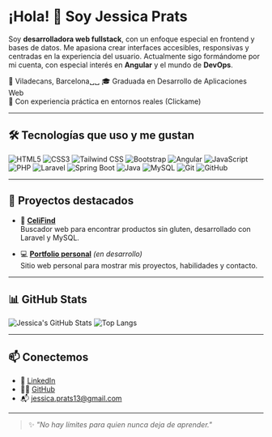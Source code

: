 # ¡Hola! 👋 Soy Jessica Prats

Soy **desarrolladora web fullstack**, con un enfoque especial en frontend y bases de datos. Me apasiona crear interfaces accesibles, responsivas y centradas en la experiencia del usuario. Actualmente sigo formándome por mi cuenta, con especial interés en **Angular** y el mundo de **DevOps**.

📍  Viladecans, Barcelona␣␣
🎓 Graduada en Desarrollo de Aplicaciones Web  
💼 Con experiencia práctica en entornos reales (Clickame)

---

## 🛠 Tecnologías que uso y me gustan

![HTML5](https://img.shields.io/badge/HTML5-E34F26?style=for-the-badge&logo=html5&logoColor=white)
![CSS3](https://img.shields.io/badge/CSS3-1572B6?style=for-the-badge&logo=css3)
![Tailwind CSS](https://img.shields.io/badge/TailwindCSS-06B6D4?style=for-the-badge&logo=tailwind-css)
![Bootstrap](https://img.shields.io/badge/Bootstrap-7952B3?style=for-the-badge&logo=bootstrap)
![Angular](https://img.shields.io/badge/Angular-DD0031?style=for-the-badge&logo=angular&logoColor=white)
![JavaScript](https://img.shields.io/badge/JavaScript-F7DF1E?style=for-the-badge&logo=javascript&logoColor=black)
![PHP](https://img.shields.io/badge/PHP-777BB4?style=for-the-badge&logo=php&logoColor=white)
![Laravel](https://img.shields.io/badge/Laravel-FF2D20?style=for-the-badge&logo=laravel&logoColor=white)
![Spring Boot](https://img.shields.io/badge/SpringBoot-6DB33F?style=for-the-badge&logo=spring-boot&logoColor=white)
![Java](https://img.shields.io/badge/Java-2C2C2C?style=for-the-badge&logo=java&logoColor=white)
![MySQL](https://img.shields.io/badge/MySQL-005C84?style=for-the-badge&logo=mysql&logoColor=white)
![Git](https://img.shields.io/badge/Git-F05032?style=for-the-badge&logo=git&logoColor=white)
![GitHub](https://img.shields.io/badge/GitHub-181717?style=for-the-badge&logo=github)

---

## 🚀 Proyectos destacados

- 🎯 **[CeliFind](https://github.com/jessicapb/CeliFind)**  
  Buscador web para encontrar productos sin gluten, desarrollado con Laravel y MySQL.

- 💻 **[Portfolio personal](https://github.com/jessicapb/mi-portfolio)** *(en desarrollo)*  
  Sitio web personal para mostrar mis proyectos, habilidades y contacto.

---

## 📊 GitHub Stats

![Jessica's GitHub Stats](https://github-readme-stats.vercel.app/api?username=jessicapb&show_icons=true&theme=tokyonight)
![Top Langs](https://github-readme-stats.vercel.app/api/top-langs/?username=jessicapb&layout=compact&theme=tokyonight)

---

## 📫 Conectemos

- 💼 [LinkedIn](https://www.linkedin.com/in/jessica-prats/)
- 🧑‍💻 [GitHub](https://github.com/jessicapb)
- 📬 jessica.prats13@gmail.com

---

> ✨ *"No hay límites para quien nunca deja de aprender."*
